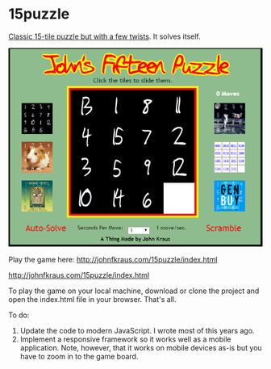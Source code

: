 # 15puzzle
[Classic 15-tile puzzle but with a few twists](http://johnfkraus.com/15puzzle/index.html "John's 15-Tile Puzzle").  It solves itself.

![alt text](https://github.com/johnfkraus/15puzzle/blob/master/15Puzzle.png "John's 15-Tile Puzzle")

Play the game here: http://johnfkraus.com/15puzzle/index.html

<a href="http://johnfkraus.com/15puzzle/index.html" target="_blank">http://johnfkraus.com/15puzzle/index.html</a>

To play the game on your local machine, download or clone the project and open the index.html file in your browser.  That's all.

To do:
1.  Update the code to modern JavaScript.  I wrote most of this years ago.
2.  Implement a responsive framework so it works well as a mobile application.  Note, however, that it works on mobile devices as-is but you have to zoom in to the game board.
